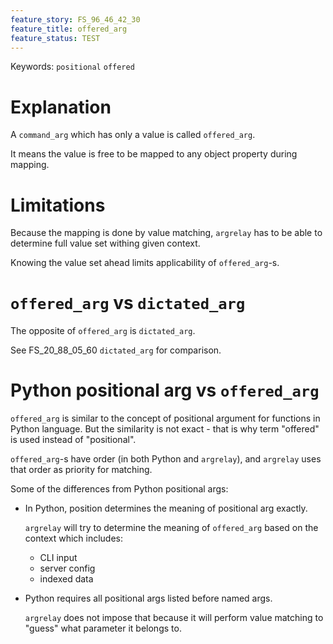 ```yaml
---
feature_story: FS_96_46_42_30
feature_title: offered_arg
feature_status: TEST
---
```


Keywords: `positional` `offered`

# Explanation

A `command_arg` which has only a value is called `offered_arg`.

It means the value is free to be mapped to any object property during mapping.

# Limitations

Because the mapping is done by value matching, `argrelay` has to be able to determine
full value set withing given context.

Knowing the value set ahead limits applicability of `offered_arg`-s.

# `offered_arg` vs `dictated_arg`

The opposite of `offered_arg` is `dictated_arg`.

See FS_20_88_05_60 `dictated_arg` for comparison.

# Python positional arg vs `offered_arg`

`offered_arg` is similar to the concept of positional argument for functions in Python language.
But the similarity is not exact - that is why term "offered" is used instead of "positional".

`offered_arg`-s have order (in both Python and `argrelay`), and `argrelay` uses that order as priority for matching.

Some of the differences from Python positional args:

*   In Python, position determines the meaning of positional arg exactly.

    `argrelay` will try to determine the meaning of `offered_arg` based on the context which includes:
    *   CLI input
    *   server config
    *   indexed data

*   Python requires all positional args listed before named args.

    `argrelay` does not impose that because it will perform value matching to "guess" what parameter it belongs to.
